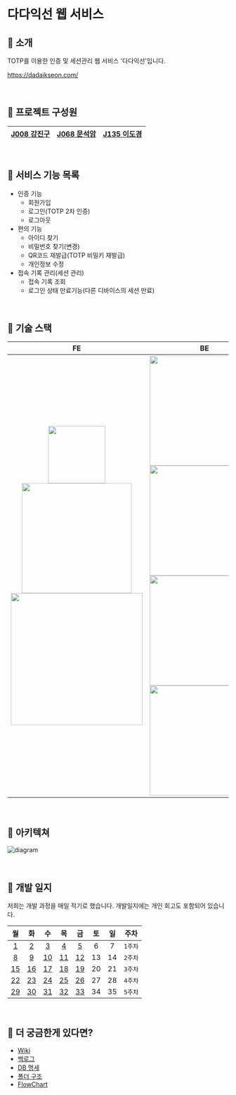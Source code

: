 # 다다익선 웹 서비스

## 📌 소개

TOTP를 이용한 인증 및 세션관리 웹 서비스 '다다익선'입니다.

https://dadaikseon.com/

<br>

## 📌 프로젝트 구성원

| [J008 강진구](https://github.com/xortm854) | [J068 문석암](https://github.com/mon823) | [J135 이도경](https://github.com/dogyeong) |
|-----|----|-----|

<br>

## 📌 서비스 기능 목록

- 인증 기능
  - 회원가입
  - 로그인(TOTP 2차 인증)
  - 로그아웃
- 편의 기능
  - 아이디 찾기
  - 비밀번호 찾기(변경)
  - QR코드 재발급(TOTP 비밀키 재발급)
  - 개인정보 수정
- 접속 기록 관리(세션 관리)
  - 접속 기록 조회
  - 로그인 상태 만료기능(다른 디바이스의 세션 만료)

<br>

## 📌 기술 스택

| FE | BE | Infra & etc |
|:----:|:-----:|:---------------:|
|<img src="https://user-images.githubusercontent.com/40662323/102689054-9fb86700-423e-11eb-95dd-ccae4ca9a4e7.png" width="130" /><img src="https://user-images.githubusercontent.com/40662323/102689035-86171f80-423e-11eb-900f-ba1401d47a02.png" width="250" /><img src="https://user-images.githubusercontent.com/40662323/102689070-bf4f8f80-423e-11eb-831d-e57b0a022867.png" width="300" />|<img src="https://user-images.githubusercontent.com/40662323/102689088-dbebc780-423e-11eb-936f-0cb710b12446.png" width="250" /><img src="https://user-images.githubusercontent.com/40662323/102689138-37b65080-423f-11eb-8c76-c003e07542d7.png" width="250" /><img src="https://user-images.githubusercontent.com/40662323/102689193-88c64480-423f-11eb-9fff-4cc0a6b2f216.png" width="250" /><img src="https://user-images.githubusercontent.com/40662323/102690083-4e13da80-4246-11eb-924f-7353d1eb795c.png" width="250" />|<img src="https://user-images.githubusercontent.com/40662323/102689118-0b9acf80-423f-11eb-86c2-677b3e27fa39.png" width="250" /><img src="https://user-images.githubusercontent.com/40662323/102689231-cb881c80-423f-11eb-907c-01eaacb6afc9.png" width="250"/>|

<br>

## 📌 아키텍쳐

![diagram](https://user-images.githubusercontent.com/40662323/102689973-954d9b80-4245-11eb-8d6d-d881dc4ae677.png)
    
<br>

## 📌 개발 일지

저희는 개발 과정을 매일 적기로 했습니다. 개발일지에는 개인 회고도 포함되어 있습니다.

| 월 | 화 | 수 | 목 | 금 | 토 | 일 | 주차 |
|:--:|:--:|:--:|:--:|:--:|:--:|:--:|:--:|
| [1](https://github.com/boostcamp-2020/Project03-A-TOTP/wiki/Day-01-%EA%B0%9C%EB%B0%9C%EC%9D%BC%EC%A7%80-Web) | [2](https://github.com/boostcamp-2020/Project03-A-TOTP/wiki/Day-02-%EA%B0%9C%EB%B0%9C%EC%9D%BC%EC%A7%80-Web)  | [3](https://github.com/boostcamp-2020/Project03-A-TOTP/wiki/Day-03-%EA%B0%9C%EB%B0%9C%EC%9D%BC%EC%A7%80-Web)  | [4](https://github.com/boostcamp-2020/Project03-A-TOTP/wiki/Day-04-%EA%B0%9C%EB%B0%9C%EC%9D%BC%EC%A7%80-Web)  | [5](https://github.com/boostcamp-2020/Project03-A-TOTP/wiki/Day-05-%EA%B0%9C%EB%B0%9C%EC%9D%BC%EC%A7%80-Web)  | 6  | 7  | `1주차` |
| [8](https://github.com/boostcamp-2020/Project03-A-TOTP/wiki/Day-08-%EA%B0%9C%EB%B0%9C%EC%9D%BC%EC%A7%80-Web)  | [9](https://github.com/boostcamp-2020/Project03-A-TOTP/wiki/Day-09-%EA%B0%9C%EB%B0%9C%EC%9D%BC%EC%A7%80-Web)  | [10](https://github.com/boostcamp-2020/Project03-A-TOTP/wiki/Day-10-%EA%B0%9C%EB%B0%9C%EC%9D%BC%EC%A7%80-Web) | [11](https://github.com/boostcamp-2020/Project03-A-TOTP/wiki/Day-11-%EA%B0%9C%EB%B0%9C%EC%9D%BC%EC%A7%80-Web) | [12](https://github.com/boostcamp-2020/Project03-A-TOTP/wiki/Day-12-%EA%B0%9C%EB%B0%9C%EC%9D%BC%EC%A7%80-Web) | 13 | 14 | `2주차` |
| [15](https://github.com/boostcamp-2020/Project03-A-TOTP/wiki/Day-15-%EA%B0%9C%EB%B0%9C%EC%9D%BC%EC%A7%80-Web) | [16](https://github.com/boostcamp-2020/Project03-A-TOTP/wiki/Day-16-%EA%B0%9C%EB%B0%9C%EC%9D%BC%EC%A7%80-Web) | [17](https://github.com/boostcamp-2020/Project03-A-TOTP/wiki/Day-17-%EA%B0%9C%EB%B0%9C%EC%9D%BC%EC%A7%80-Web) | [18](https://github.com/boostcamp-2020/Project03-A-TOTP/wiki/Day-18-%EA%B0%9C%EB%B0%9C%EC%9D%BC%EC%A7%80-Web) | [19](https://github.com/boostcamp-2020/Project03-A-TOTP/wiki/Day-19-%EA%B0%9C%EB%B0%9C%EC%9D%BC%EC%A7%80-Web) | 20 | 21 | `3주차` |
| [22](https://github.com/boostcamp-2020/Project03-A-TOTP/wiki/Day-22-%EA%B0%9C%EB%B0%9C%EC%9D%BC%EC%A7%80-Web) | [23](https://github.com/boostcamp-2020/Project03-A-TOTP/wiki/Day-23-%EA%B0%9C%EB%B0%9C%EC%9D%BC%EC%A7%80-Web) | [24](https://github.com/boostcamp-2020/Project03-A-TOTP/wiki/Day-24-%EA%B0%9C%EB%B0%9C%EC%9D%BC%EC%A7%80-Web) | [25](https://github.com/boostcamp-2020/Project03-A-TOTP/wiki/Day-25-%EA%B0%9C%EB%B0%9C%EC%9D%BC%EC%A7%80-Web) | [26](https://github.com/boostcamp-2020/Project03-A-TOTP/wiki/Day-26-%EA%B0%9C%EB%B0%9C%EC%9D%BC%EC%A7%80-Web) | 27 | 28 | `4주차` |
| [29]() | [30](https://github.com/boostcamp-2020/Project03-A-TOTP/wiki/Day-30-%EA%B0%9C%EB%B0%9C%EC%9D%BC%EC%A7%80-Web) | [31](https://github.com/boostcamp-2020/Project03-A-TOTP/wiki/Day-31-%EA%B0%9C%EB%B0%9C%EC%9D%BC%EC%A7%80-Web) | [32](https://github.com/boostcamp-2020/Project03-A-TOTP/wiki/Day-32-%EA%B0%9C%EB%B0%9C%EC%9D%BC%EC%A7%80-Web) | [33](https://github.com/boostcamp-2020/Project03-A-TOTP/wiki/Day-33-%EA%B0%9C%EB%B0%9C%EC%9D%BC%EC%A7%80-Web) | 34 | 35 | `5주차` |

<br>

## 📌 더 궁금한게 있다면?

- [Wiki](https://github.com/boostcamp-2020/Project03-A-TOTP/wiki)
- [백로그](https://github.com/boostcamp-2020/Project03-A-TOTP/wiki/Backlog)
- [DB 명세](https://github.com/boostcamp-2020/Project03-A-TTP/wiki/DB)
- [폴더 구조](https://github.com/boostcamp-2020/Project03-A-TOTP/wiki/WEB-%ED%8F%B4%EB%8D%94%EA%B5%AC%EC%A1%B0)
- [FlowChart](https://github.com/boostcamp-2020/Project03-A-TOTP/wiki/FlowChart)
